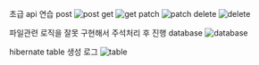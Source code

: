 초급 api 연습
post
![post](https://github.com/user-attachments/assets/1ba97bba-1eca-41b8-aee6-4863483fba9b)
get
![get](https://github.com/user-attachments/assets/a3c4bc6d-2e7b-4726-8ca9-01ce6bd71418)
patch
![patch](https://github.com/user-attachments/assets/7d58e2cf-053d-40e0-a1ca-3fd176c783b9)
delete
![delete](https://github.com/user-attachments/assets/1fbf1ffc-ffee-4897-be8c-3e3f9e5fec54)

파일관련 로직을 잘못 구현해서 주석처리 후 진행 
database
![database](https://github.com/user-attachments/assets/63ec19f6-bc8b-4561-9ba5-f3a63d37b949)

hibernate table 생성 로그 
![table](https://github.com/user-attachments/assets/0c4cb853-25fd-4f4e-8c9c-c41e44f63988)
